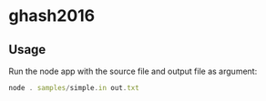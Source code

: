 # ghash2016

## Usage

Run the node app with the source file and output file as argument:

```js
node . samples/simple.in out.txt
```
